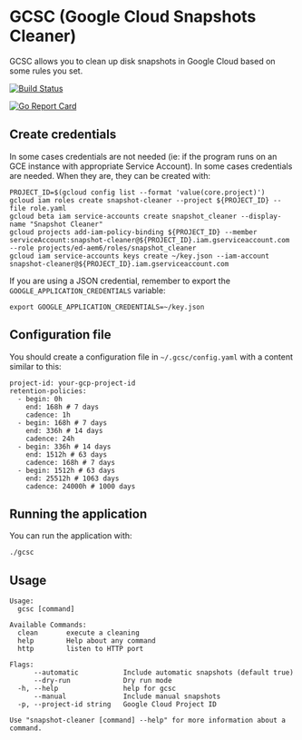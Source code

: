 # GCSC (Google Cloud Snapshots Cleaner)

GCSC allows you to clean up disk snapshots in Google Cloud based on some rules you set.

[![Build Status](https://travis-ci.org/Fale/gcsc.svg?branch=master)](https://travis-ci.org/Fale/gcsc)

[![Go Report Card](https://goreportcard.com/badge/github.com/fale/gcsc)](https://goreportcard.com/report/github.com/fale/gcsc)

## Create credentials
In some cases credentials are not needed (ie: if the program runs on an GCE instance with appropriate Service Account).
In some cases credentials are needed.
When they are, they can be created with:

    PROJECT_ID=$(gcloud config list --format 'value(core.project)')
    gcloud iam roles create snapshot-cleaner --project ${PROJECT_ID} --file role.yaml
    gcloud beta iam service-accounts create snapshot_cleaner --display-name "Snapshot Cleaner"
    gcloud projects add-iam-policy-binding ${PROJECT_ID} --member serviceAccount:snapshot-cleaner@${PROJECT_ID}.iam.gserviceaccount.com --role projects/ed-aem6/roles/snapshot_cleaner
    gcloud iam service-accounts keys create ~/key.json --iam-account snapshot-cleaner@${PROJECT_ID}.iam.gserviceaccount.com

If you are using a JSON credential, remember to export the `GOOGLE_APPLICATION_CREDENTIALS` variable:

    export GOOGLE_APPLICATION_CREDENTIALS=~/key.json

## Configuration file
You should create a configuration file in `~/.gcsc/config.yaml` with a content similar to this:

    project-id: your-gcp-project-id
    retention-policies:
      - begin: 0h
        end: 168h # 7 days
        cadence: 1h
      - begin: 168h # 7 days
        end: 336h # 14 days
        cadence: 24h
      - begin: 336h # 14 days
        end: 1512h # 63 days
        cadence: 168h # 7 days
      - begin: 1512h # 63 days
        end: 25512h # 1063 days
        cadence: 24000h # 1000 days

## Running the application
You can run the application with:

    ./gcsc

## Usage

    Usage:
      gcsc [command]
    
    Available Commands:
      clean       execute a cleaning
      help        Help about any command
      http        listen to HTTP port

    Flags:
          --automatic           Include automatic snapshots (default true)
          --dry-run             Dry run mode
      -h, --help                help for gcsc
          --manual              Include manual snapshots
      -p, --project-id string   Google Cloud Project ID

    Use "snapshot-cleaner [command] --help" for more information about a command.
